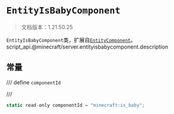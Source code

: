 # `EntityIsBabyComponent`

> 文档版本：1.21.50.25

`EntityIsBabyComponent`类，扩展自[`EntityComponent`](./entitycomponent.md)。script_api.@minecraft/server.entityisbabycomponent.description

## 常量

/// define
`componentId`


///

```js
static read-only componentId = "minecraft:is_baby";
```


